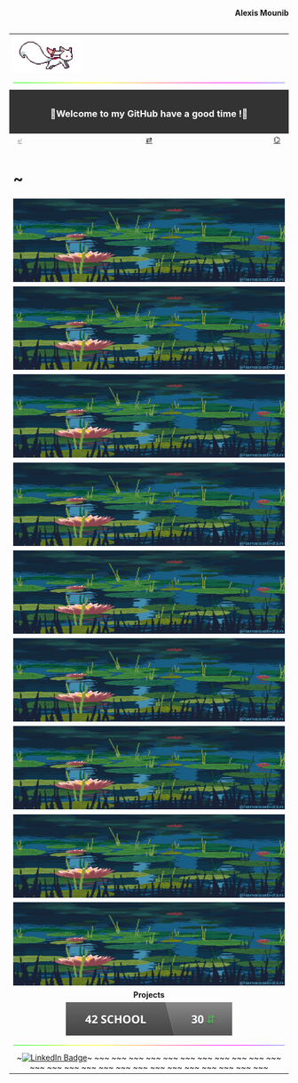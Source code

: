 <p align="right"><b>Alexis Mounib</b></p>
<table align="center" width="100%"">
	<!--------------------------->
	<!-- Icon                  -->
	<!--------------------------->
	<tr>
		<td colspan=" 3" align="left" style="padding:5px;">
			<img src="https://raw.githubusercontent.com/zoyern/zoyern/main/assets/images/icon.gif" height="64">
		</td>
	</tr>
	<!-- Séparateur -->
	<tr>
		<td colspan="3">
			<img src="https://raw.githubusercontent.com/zoyern/zoyern/main/assets/images/sep.gif" width="100%" height="10px">
		</td>
	</tr>
	<!--------------------------->
	<!-- Welcome message       -->
	<!--------------------------->
	<tr>
		<td colspan="3" align="center" bgcolor="#333" style="color: #fff; font-weight: bold; padding: 10px;">
			<h3>📃Welcome to my GitHub have a good time !🌿</h3>
		</td>
	</tr>
	<!--------------------------->
	<!-- Navbar                -->
	<!--------------------------->
	<tr>
		<td align="left" width="33%">
			<a href="https://github.com/zoyern/zoyern#projects" style="
        padding: 4px 8px;
        border-radius: 2px;
        width: 60px;
        height: 30px;
        text-align: center;
        color:gray;" ">⤶</a>
    </td>
	<h2>
    <td align="center" width="33%">
					<a href="https://github.com/zoyern?tab=repositories" style="
        padding: 4px 8px;
        border-radius: 2px;
        width: 60px;
        height: 30px;
        text-align: center;
      ">⇄</a>
			</td>
				</h2>
			<td align="right" width="33%">
				<a href="https://github.com/zoyern" style="
        padding: 4px 8px;
        border-radius: 2px;
        width: 60px;
        height: 30px;
        text-align: center;
      ">⌬</a>
			</td>
		</tr>
		<!--------------------------->
		<!-- Banner                -->
		<!--------------------------->
		<tr>
			<td colspan="3">
				<h1>~</h1>
				<img id="nav" src="https://raw.githubusercontent.com/zoyern/zoyern/main/assets/images/banner.gif" width="100%" height="150px">
				</td>
		</tr>
			<tr>
			<td colspan="3">
				<img src="https://raw.githubusercontent.com/zoyern/zoyern/main/assets/images/banner.gif" width="100%" height="150px">
			</td>
		</tr>
			<tr>
			<td colspan="3">
				<img src="https://raw.githubusercontent.com/zoyern/zoyern/main/assets/images/banner.gif" width="100%" height="150px">
			</td>
		</tr>
			<tr>
			<td colspan="3">
				<img src="https://raw.githubusercontent.com/zoyern/zoyern/main/assets/images/banner.gif" width="100%" height="150px">
			</td>
		</tr>
			<tr>
			<td colspan="3">
				<img src="https://raw.githubusercontent.com/zoyern/zoyern/main/assets/images/banner.gif" width="100%" height="150px">
			</td>
		</tr>
			<tr>
			<td colspan="3">
				<img src="https://raw.githubusercontent.com/zoyern/zoyern/main/assets/images/banner.gif" width="100%" height="150px">
			</td>
		</tr>
			<tr>
			<td colspan="3">
				<img src="https://raw.githubusercontent.com/zoyern/zoyern/main/assets/images/banner.gif" width="100%" height="150px">
			</td>
		</tr>
			<tr>
			<td colspan="3">
				<img src="https://raw.githubusercontent.com/zoyern/zoyern/main/assets/images/banner.gif" width="100%" height="150px">
			</td>
		</tr>
			<tr>
			<td colspan="3">
				<img src="https://raw.githubusercontent.com/zoyern/zoyern/main/assets/images/banner.gif" width="100%" height="150px">
			</td>
		</tr>
		<!--------------------------->
		<!-- Projets               -->
		<!--------------------------->
		<tr>
			<td align="center" colspan="3" width="100%">
				<b>Projects</b>
			</td>
		</tr>
		<tr>
			<td align="center" colspan="3" width="100%">
				<a href="https://github.com/zoyern/42_school">
					<img src="https://raw.githubusercontent.com/zoyern/zoyern/main/assets/navigation/42_school_commits.svg?raw=true"
						alt="42_school ">
				</a>
			</td>
		</tr>
		<!-- Séparateur -->
		<tr>
			<td colspan="3">
				<img src="https://raw.githubusercontent.com/zoyern/zoyern/main/assets/images/sep.gif" width="100%" height="10px">
			</td>
		</tr>
		<!-------------------------------->
		<!-- Autowidth size ty github ! -->
		<!-------------------------------->
		<tr>
			<td align="center" colspan="3" width="100%">
				<span>~</span><a href="https://github.com/zoyern/zoyern#projects"><img src="https://img.shields.io/badge/-LinkedIn-0077B5?style=for-the-badge&logo=linkedin&logoColor=white&label=" alt="LinkedIn Badge" height="20"></a><span>~</span>
				<span>~</span><span>~</span><span>~</span>
				<span>~</span><span>~</span><span>~</span>
				<span>~</span><span>~</span><span>~</span>
				<span>~</span><span>~</span><span>~</span>
				<span>~</span><span>~</span><span>~</span>
				<span>~</span><span>~</span><span>~</span>
				<span>~</span><span>~</span><span>~</span>
				<span>~</span><span>~</span><span>~</span>
				<span>~</span><span>~</span><span>~</span>
				<span>~</span><span>~</span><span>~</span>
				<span>~</span><span>~</span><span>~</span>
				<span>~</span><span>~</span><span>~</span>
				<span>~</span><span>~</span><span>~</span>
				<span>~</span><span>~</span><span>~</span>
				<span>~</span><span>~</span><span>~</span>
				<span>~</span><span>~</span><span>~</span>
				<span>~</span><span>~</span><span>~</span>
				<span>~</span><span>~</span><span>~</span>
				<span>~</span><span>~</span><span>~</span>
				<span>~</span><span>~</span><span>~</span>
				<span>~</span><span>~</span><span>~</span>
				<span>~</span><span>~</span><span>~</span>
				<span>~</span><span>~</span><span>~</span>
				<span>~</span><span>~</span><span>~</span>
				<span>~</span><span>~</span><span>~</span>
		</td>
	</tr>
</table>
